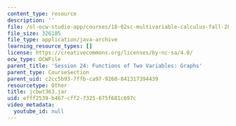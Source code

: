 ```yaml
---
content_type: resource
description: ''
file: /ol-ocw-studio-app/courses/18-02sc-multivariable-calculus-fall-2010/efff2539b467cff27325675f681c697c_jcbwt363.jar
file_size: 326185
file_type: application/java-archive
learning_resource_types: []
license: https://creativecommons.org/licenses/by-nc-sa/4.0/
ocw_type: OCWFile
parent_title: 'Session 24: Functions of Two Variables: Graphs'
parent_type: CourseSection
parent_uid: c2cc5b93-7ffb-ca97-9260-841317394439
resourcetype: Other
title: jcbwt363.jar
uid: efff2539-b467-cff2-7325-675f681c697c
video_metadata:
  youtube_id: null
---
```

